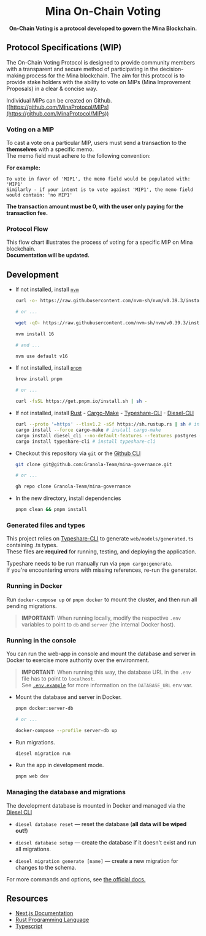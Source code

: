 <h1 align="center">Mina On-Chain Voting</h1>

<p align="center">
  <b>On-Chain Voting is a protocol developed to govern the Mina Blockchain.</b>
</p>

## Protocol Specifications (WIP)

The On-Chain Voting Protocol is designed to provide community members with a transparent and secure method of participating in the decision-making process for the Mina blockchain. The aim for this protocol is to provide stake holders with the ability to vote on MIPs (Mina Improvement Proposals) in a clear & concise way.

Individual MIPs can be created on Github. ([https://github.com/MinaProtocol/MIPs](https://github.com/MinaProtocol/MIPs))

### Voting on a MIP

To cast a vote on a particular MIP, users must send a transaction to the **themselves** with a specific memo.<br>
The memo field must adhere to the following convention:<br>

**For example:**

```
To vote in favor of 'MIP1', the memo field would be populated with: 'MIP1'
Similarly - if your intent is to vote against 'MIP1', the memo field would contain: 'no MIP1'
```

**The transaction amount must be 0, with the user only paying for the transaction fee.**

### Protocol Flow

This flow chart illustrates the process of voting for a specific MIP on Mina blockchain.<br>
**Documentation will be updated.**

## Development

- If not installed, install [`nvm`](https://github.com/nvm-sh/nvm)

  ```bash
  curl -o- https://raw.githubusercontent.com/nvm-sh/nvm/v0.39.3/install.sh | bash

  # or ...

  wget -qO- https://raw.githubusercontent.com/nvm-sh/nvm/v0.39.3/install.sh | bash
  ```

  ```bash
  nvm install 16

  # and ...

  nvm use default v16
  ```

- If not installed, install [`pnpm`](https://pnpm.io/)

  ```bash
  brew install pnpm

  # or ...

  curl -fsSL https://get.pnpm.io/install.sh | sh -
  ```

- If not installed, install [Rust](https://www.rust-lang.org/) - [Cargo-Make](https://github.com/sagiegurari/cargo-make) - [Typeshare-CLI](https://github.com/1Password/typeshare) - [Diesel-CLI](https://crates.io/crates/diesel_cli/2.0.1)

  ```bash
  curl --proto '=https' --tlsv1.2 -sSf https://sh.rustup.rs | sh # install rust
  cargo install --force cargo-make # install cargo-make
  cargo install diesel_cli --no-default-features --features postgres # install diesel-cli
  cargo install typeshare-cli # install typeshare-cli
  
  ```

- Checkout this repository via `git` or the [Github CLI](https://cli.github.com/)

  ```bash
  git clone git@github.com:Granola-Team/mina-governance.git

  # or ...

  gh repo clone Granola-Team/mina-governance
  ```

- In the new directory, install dependencies

  ```bash
  pnpm clean && pnpm install
  ```

### Generated files and types

This project relies on [Typeshare-CLI](https://github.com/1Password/typeshare) to generate `web/models/generated.ts` containing .ts types.</br>
These files are **required** for running, testing, and deploying the application.</br>

Typeshare needs to be run manually run via `pnpm cargo:generate`.</br>
If you're encountering errors with missing references, re-run the generator.

### Running in Docker

Run `docker-compose up` or `pnpm docker` to mount the cluster, and then run all pending migrations.

> **IMPORTANT:**
When running locally, modify the respective `.env` variables to point to `db` and `server` (the internal Docker host).

### Running in the console

You can run the web-app in console and mount the database and server in Docker to exercise more authority over the environment.

> **IMPORTANT:** When running this way, the database URL in the `.env` file has to point to `localhost`.</br>
See [`.env.example`](./.env.example) for more information on the `DATABASE_URL` env var.

- Mount the database and server in Docker.

  ```sh
  pnpm docker:server-db
  
  # or ...
  
  docker-compose --profile server-db up
  ```

- Run migrations.

  ```sh
  diesel migration run
  ```

- Run the app in development mode.

  ```sh
  pnpm web dev
  ```

### Managing the database and migrations

The development database is mounted in Docker and managed via the
[Diesel CLI](https://diesel.rs/guides/getting-started)

- `diesel database reset` — reset the database (**all data will be wiped out!**)

- `diesel database setup` — create the database if it doesn't exist and run all migrations.

- `diesel migration generate [name]` — create a new migration for changes to the schema.

For more commands and options, see [the official docs.](https://crates.io/crates/diesel_cli)

## Resources

- [Next.js Documentation](https://nextjs.org/docs/getting-started)
- [Rust Programming Language](https://doc.rust-lang.org/book/)
- [Typescript](https://www.typescriptlang.org/docs/)
